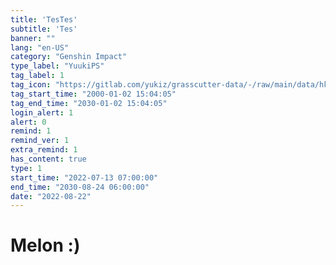 ```yaml
---
title: 'TesTes'
subtitle: 'Tes'
banner: ""
lang: "en-US"
category: "Genshin Impact"
type_label: "YuukiPS"
tag_label: 1
tag_icon: "https://gitlab.com/yukiz/grasscutter-data/-/raw/main/data/hk4e/announcement/image/alert/warning.png"
tag_start_time: "2000-01-02 15:04:05"
tag_end_time: "2030-01-02 15:04:05"
login_alert: 1
alert: 0
remind: 1
remind_ver: 1
extra_remind: 1
has_content: true
type: 1
start_time: "2022-07-13 07:00:00"
end_time: "2030-08-24 06:00:00"
date: "2022-08-22"
---
```

# Melon :)